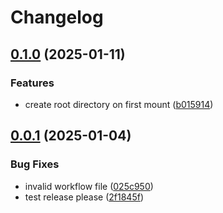 # Changelog

## [0.1.0](https://github.com/jobala/tinyFS/compare/v0.0.1...v0.1.0) (2025-01-11)


### Features

* create root directory on first mount ([b015914](https://github.com/jobala/tinyFS/commit/b01591444d23decd8214538e356f9255caa991a0))

## [0.0.1](https://github.com/jobala/tinyFS/compare/0.0.0...v0.0.1) (2025-01-04)


### Bug Fixes

* invalid workflow file ([025c950](https://github.com/jobala/tinyFS/commit/025c950ec4b2da0c98e66f7f8b56bc96cc35e8f8))
* test release please ([2f1845f](https://github.com/jobala/tinyFS/commit/2f1845fb5ac9f520b0b216307b03c64d83bc7630))
